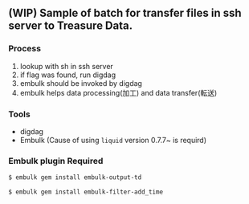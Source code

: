 ## (WIP) Sample of batch for transfer files in ssh server to Treasure Data.

### Process

1. lookup with sh in ssh server
2. if flag was found, run digdag
3. embulk should be invoked by digdag
4. embulk helps data processing(加工) and data transfer(転送)

### Tools
* digdag
* Embulk (Cause of using `liquid` version 0.7.7~ is requird)


### Embulk plugin Required

```.sh
$ embulk gem install embulk-output-td
```

```.sh
$ embulk gem install embulk-filter-add_time
```
